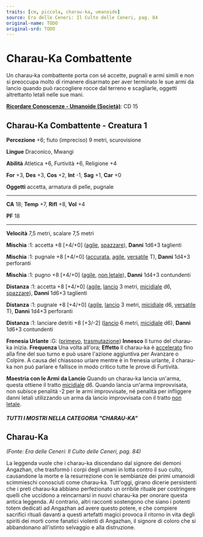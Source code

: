 ```yaml
---
traits: [cm, piccola, charau-ka, umanoide]
source: Era delle Ceneri: Il Culto delle Ceneri, pag. 84
original-name: TODO
original-srd: TODO
---
```


# Charau-Ka Combattente

Un charau-ka combattente porta con sé accette, pugnali e armi simili e non si
preoccupa molto di rimanere disarmato per aver terminato le sue armi da lancio
quando può raccogliere rocce dal terreno e scagliarle, oggetti altrettanto
letali nelle sue mani.

**[Ricordare Conoscenze - Umanoide (Società)](/azioni/abilita/ricordare-conoscenze)**:
CD 15

## Charau-Ka Combattente - Creatura 1

**Percezione** +6; fiuto (impreciso) 9 metri, scurovisione

**Lingue** Draconico, Mwangi

**Abilità** Atletica +6, Furtività +6, Religione +4

**For** +3, **Des** +3, **Cos** +2, **Int** -1, **Sag** +1, **Car** +0

**Oggetti** accetta, armatura di pelle, pugnale

---

**CA** 18; **Temp** +7, **Rifl** +8, **Vol** +4

**PF** 18

---

**Velocità** 7,5 metri, scalare 7,5 metri

**Mischia** :1: accetta +8 \[+4/+0] ([agile](/tratti/agile),
[spazzare](/tratti/spazzare)), **Danni** 1d6+3 taglienti

**Mischia** :1: pugnale +8 \[+4/+0] ([accurata](/tratti/accurata),
[agile](/tratti/agile), [versatile](/tratti/versatile) T), **Danni** 1d4+3
perforanti

**Mischia** :1: pugno +8 \[+4/+0] ([agile](/tratti/agile),
[non letale](/tratti/non-letale)), **Danni** 1d4+3 contundenti

**Distanza** :1: accetta +8 \[+4/+0] ([agile](/tratti/agile),
[lancio](/tratti/lancio) 3 metri, [micidiale](/tratti/micidiale) d6,
[spazzare](/tratti/spazzare)), **Danni** 1d6+3 taglienti

**Distanza** :1: pugnale +8 \[+4/+0] ([agile](/tratti/agile),
[lancio](/tratti/lancio) 3 metri, [micidiale](/tratti/micidiale) d6,
[versatile](/tratti/versatile) T), **Danni** 1d4+3 perforanti

**Distanza** :1: lanciare detriti +8 \[+3/-2] ([lancio](/tratti/lancio) 6 metri,
[micidiale](/tratti/micidiale) d6), **Danni** 1d6+3 contundenti

**Frenesia Urlante** :G: ([primevo](/tratti/primevo),
[trasmutazione](/tratti/trasmutazione)) **Innesco** Il turno del charau-ka
inizia. **Frequenza** Una volta all'ora; **Effetto** ll charau-ka è
[accelerato](/condizioni/accelerato) fino alla fine del suo turno e può usare
l'azione aggiuntiva per Avanzare o Colpire. A causa del chiassoso urlare mentre
è in frenesia urlante, il charau-ka non può parlare e fallisce in modo critico
tutte le prove di Furtività.

**Maestria con le Armi da Lancio** Quando un charau-ka lancia un'arma, questa
ottiene il tratto [micidiale](/tratti/micidiale) d6. Quando lancia un'arma
improvvisata, non subisce penalità -2 per le armi improvvisate, né penalità per
infliggere danni letali utilizzando un arma da lancio improvvisata con il tratto
[non letale](/tratti/non-letale).

##### TUTTI I MOSTRI NELLA CATEGORIA "CHARAU-KA"

## **Charau-Ka**

_(Fonte: Era delle Ceneri: Il Culto delle Ceneri, pag. 84)_

La leggenda vuole che i charau-ka discendano dal signore dei demoni Angazhan,
che trasformò i corpi degli umani in lotta contro il suo culto, causandone la
morte e la resurrezione con le sembianze dei primi umanoidi scimmieschi
conosciuti come charau-ka. Tutt'oggi, girano dicerie persistenti che i preti
charau-ka abbiano perfezionato un orribile rituale per costringere quelli che
uccidono a reincarnarsi in nuovi charau-ka per onorare questa antica leggenda.
Al contrario, altri racconti sostengono che siano i potenti totem dedicati ad
Angazhan ad avere questo potere, e che compiere sacrifici rituali davanti a
questi artefatti magici provoca il ritorno in vita degli spiriti dei morti come
fanatici violenti di Angazhan, il signore di coloro che si abbandonano
all'istinto selvaggio e alla distruzione.
